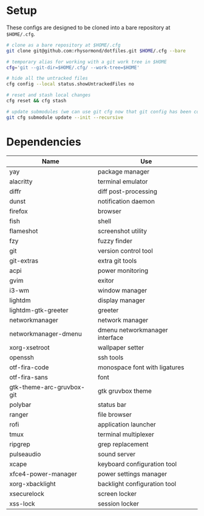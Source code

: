 # Setup

These configs are designed to be cloned into a bare repository at `$HOME/.cfg`.

```bash
# clone as a bare repository at $HOME/.cfg
git clone git@github.com:rhysormond/dotfiles.git $HOME/.cfg --bare

# temporary alias for working with a git work tree in $HOME
cfg='git --git-dir=$HOME/.cfg/ --work-tree=$HOME'

# hide all the untracked files
cfg config --local status.showUntrackedFiles no

# reset and stash local changes
cfg reset && cfg stash

# update submodules (we can use git cfg now that git config has been copied)
git cfg submodule update --init --recursive
```

# Dependencies

| Name                      | Use                            |
| ------------------------- | ------------------------------ |
| yay                       | package manager                |
| alacritty                 | terminal emulator              |
| diffr                     | diff post-processing           |
| dunst                     | notification daemon            |
| firefox                   | browser                        |
| fish                      | shell                          |
| flameshot                 | screenshot utility             |
| fzy                       | fuzzy finder                   |
| git                       | version control tool           |
| git-extras                | extra git tools                |
| acpi                      | power monitoring               |
| gvim                      | exitor                         |
| i3-wm                     | window manager                 |
| lightdm                   | display manager                |
| lightdm-gtk-greeter       | greeter                        |
| networkmanager            | network manager                |
| networkmanager-dmenu      | dmenu networkmanager interface |
| xorg-xsetroot             | wallpaper setter               |
| openssh                   | ssh tools                      |
| otf-fira-code             | monospace font with ligatures  |
| otf-fira-sans             | font                           |
| gtk-theme-arc-gruvbox-git | gtk gruvbox theme              |
| polybar                   | status bar                     |
| ranger                    | file browser                   |
| rofi                      | application launcher           |
| tmux                      | terminal multiplexer           |
| ripgrep                   | grep replacement               |
| pulseaudio                | sound server                   |
| xcape                     | keyboard configuration tool    |
| xfce4-power-manager       | power settings manager         |
| xorg-xbacklight           | backlight configuration tool   |
| xsecurelock               | screen locker                  |
| xss-lock                  | session locker                 |

